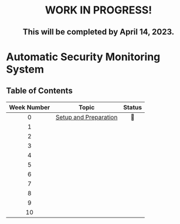 # <p align="center"> WORK IN PROGRESS! </p>
## <p align="center"> This will be completed by April 14, 2023. </p>
#

# Automatic Security Monitoring System


## Table of Contents

| Week Number |         Topic                                |   Status             |
|:-----------:|:--------------------------------------------:|:--------------------:|
| 0           | [Setup and Preparation](./week0)   |    :construction:    |
| 1           |                       |                      |
| 2           |                       |                      |
| 3           |                       |                      |
| 4           |                       |                      |
| 5           |                       |                      |
| 6           |                       |                      |
| 7           |                       |                      |
| 8           |                       |                      |
| 9           |                       |                      |
| 10          |                       |                      |





